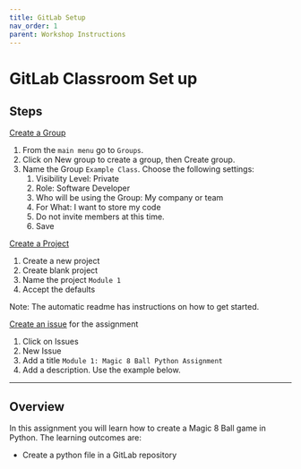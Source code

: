```yaml
---
title: GitLab Setup
nav_order: 1
parent: Workshop Instructions 
---
```


# GitLab Classroom Set up 

## Steps

[Create a Group](https://docs.gitlab.com/ee/user/group/manage.html#create-a-group)
1. From the `main menu` go to `Groups`. 
1. Click on New group to create a group, then Create group. 
1. Name the Group `Example Class`. Choose the following settings:
    1. Visibility Level: Private
    1. Role: Software Developer
    1. Who will be using the Group: My company or team
    1. For What: I want to store my code
    1. Do not invite members at this time. 
    1. Save

[Create a Project](https://docs.gitlab.com/ee/user/project/working_with_projects.html#create-a-project)
1. Create a new project 
1. Create blank project
1. Name the project `Module 1`
1. Accept the defaults

Note: The automatic readme has instructions on how to get started.   

[Create an issue](https://docs.gitlab.com/ee/user/project/issues/managing_issues.html#create-an-issue) for the assignment
1. Click on Issues
1. New Issue
1. Add a title `Module 1: Magic 8 Ball Python Assignment `
1. Add a description. Use the example below. 

------
## Overview 

In this assignment you will learn how to create a Magic 8 Ball game in Python. The learning outcomes are:

- Create a python file in a GitLab repository










